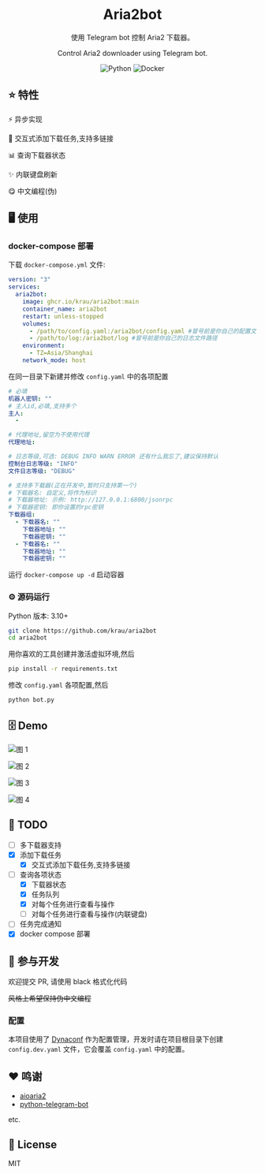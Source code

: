 <div align="center">
  
# Aria2bot

使用 Telegram bot 控制 Aria2 下载器。

Control Aria2 downloader using Telegram bot.

![Python](https://img.shields.io/badge/python-3670A0?style=for-the-badge&logo=python&logoColor=ffdd54) ![Docker](https://img.shields.io/badge/docker-%230db7ed.svg?style=for-the-badge&logo=docker&logoColor=white)

</div>

## ⭐ 特性

⚡ 异步实现

📝 交互式添加下载任务,支持多链接

📊 查询下载器状态

✨ 内联键盘刷新

😋 中文编程(伪)

## 🖥 使用

### docker-compose 部署

下载 `docker-compose.yml` 文件:

```yml
version: "3"
services:
  aria2bot:
    image: ghcr.io/krau/aria2bot:main
    container_name: aria2bot
    restart: unless-stopped
    volumes:
      - /path/to/config.yaml:/aria2bot/config.yaml #冒号前是你自己的配置文件路径
      - /path/to/log:/aria2bot/log #冒号前是你自己的日志文件路径
    environment:
      - TZ=Asia/Shanghai
    network_mode: host
```

在同一目录下新建并修改 `config.yaml` 中的各项配置

```yaml
# 必填
机器人密钥: ""
# 主人id,必填,支持多个
主人:
  -

# 代理地址,留空为不使用代理
代理地址:

# 日志等级,可选: DEBUG INFO WARN ERROR 还有什么我忘了,建议保持默认
控制台日志等级: "INFO"
文件日志等级: "DEBUG"

# 支持多下载器(正在开发中,暂时只支持第一个)
# 下载器名: 自定义,将作为标识
# 下载器地址: 示例: http://127.0.0.1:6800/jsonrpc
# 下载器密钥: 即你设置的rpc密钥
下载器组:
  - 下载器名: ""
    下载器地址: ""
    下载器密钥: ""
  - 下载器名: ""
    下载器地址: ""
    下载器密钥: ""
```

运行 `docker-compose up -d` 启动容器

### ⚙️ 源码运行

Python 版本: 3.10+

```bash
git clone https://github.com/krau/aria2bot
cd aria2bot
```

用你喜欢的工具创建并激活虚拟环境,然后

```bash
pip install -r requirements.txt
```

修改 `config.yaml` 各项配置,然后

```bash
python bot.py
```

## 🗄 Demo

![图 1](images/1.webp)  

![图 2](images/2.webp)  

![图 3](images/3.webp)  

![图 4](images/4.webp)  

## 📅 TODO

- [ ] 多下载器支持
- [x] 添加下载任务
  - [x] 交互式添加下载任务,支持多链接
- [ ] 查询各项状态
  - [x] 下载器状态
  - [x] 任务队列
  - [x] 对每个任务进行查看与操作
  - [ ] 对每个任务进行查看与操作(内联键盘)
- [ ] 任务完成通知
- [x] docker compose 部署

## 🔨 参与开发

欢迎提交 PR, 请使用 black 格式化代码

~~风格上希望保持伪中文编程~~

###  配置

本项目使用了 [Dynaconf](https://github.com/dynaconf/dynaconf) 作为配置管理，开发时请在项目根目录下创建 `config.dev.yaml` 文件，它会覆盖 `config.yaml` 中的配置。

## ♥ 鸣谢

- [aioaria2](https://github.com/synodriver/aioaria2)
- [python-telegram-bot](https://github.com/python-telegram-bot/python-telegram-bot)

etc.

## 📖 License

MIT
